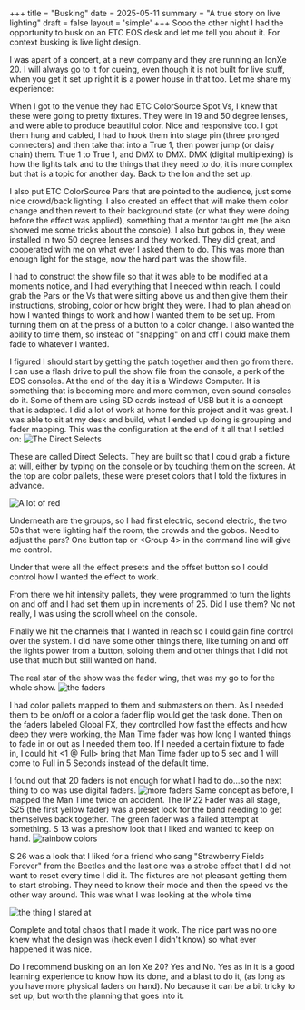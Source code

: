 +++
title = "Busking"
date = 2025-05-11
summary = "A true story on live lighting"
draft = false
layout = 'simple'
+++
Sooo the other night I had the opportunity to busk on an ETC EOS desk and let me tell you about it. For context busking is live light design.

I was apart of a concert, at a new company and they are running an IonXe 20. I will always go to it for cueing, even though it is not built for live stuff, when you get it set up right it is a power house in that too. Let me share my experience:

When I got to the venue they had ETC ColorSource Spot Vs, I knew that these were going to pretty fixtures. They were in 19 and 50 degree lenses, and were able to produce beautiful color. Nice and responsive too. I got them hung and cabled, I had to hook them into stage pin (three pronged connecters) and then take that into a True 1, then power jump (or daisy chain) them. True 1 to True 1, and DMX to DMX. DMX (digital multiplexing) is how the lights talk and to the things that they need to do, it is more complex but that is a topic for another day. Back to the Ion and the set up. 

I also put ETC ColorSource Pars that are pointed to the audience, just some nice crowd/back lighting. I also created an effect that will make them color change and then revert to their background state (or what they were doing before the effect was applied), something that a mentor taught me (he also showed me some tricks about the console). I also but gobos in, they were installed in two 50 degree lenses and they worked. They did great, and cooperated with me on what ever I asked them to do. 
This was more than enough light for the stage, now the hard part was the show file. 

I had to construct the show file so that it was able to be modified at a moments notice, and I had everything that I needed within reach. I could grab the Pars or the Vs that were sitting above us and then give them their instructions, strobing, color or how bright they were. I had to plan ahead on how I wanted things to work and how I wanted them to be set up. From turning them on at the press of a button to a color change. I also wanted the ability to time them, so instead of "snapping" on and off I could make them fade to whatever I wanted. 

I figured I should start by getting the patch together and then go from there. I can use a flash drive to pull the show file from the console, a perk of the EOS consoles. At the end of the day it is a Windows Computer. It is something that is becoming more and more common, even sound consoles do it. Some of them are using SD cards instead of USB but it is a concept that is adapted. I did a lot of work at home for this project and it was great. I was able to sit at my desk and build, what I ended up doing is grouping and fader mapping. This was the configuration at the end of it all that I settled on:
![The Direct Selects](/images/di_selects.png)

These are called Direct Selects. They are built so that I could grab a fixture at will, either by typing on the console or by touching them on the screen. At the top are color pallets, these were preset colors that I told the fixtures in advance.

![A lot of red](/images/cp_red.png)

Underneath are the groups, so I had first electric, second electric, the two 50s that were lighting half the room, the crowds and the gobos. Need to adjust the pars? One button tap or <Group 4> in the command line will give me control.

Under that were all the effect presets and the offset button so I could control how I wanted the effect to work. 

From there we hit intensity pallets, they were programmed to turn the lights on and off and I had set them up in increments of 25. Did I use them? No not really, I was using the scroll wheel on the console. 

Finally we hit the channels that I wanted in reach so I could gain fine control over the system. I did have some other things there, like turning on and off the lights power from a button, soloing them and other things that I did not use that much but still wanted on hand. 

The real star of the show was the fader wing, that was my go to for the whole show. 
![the faders](/images/twenty_faders.png)

I had color pallets mapped to them and submasters on them. As I needed them to be on/off or a color a fader flip would get the task done. Then on the faders labeled Global FX, they controlled how fast the effects and how deep they were working, the Man Time fader was how long I wanted things to fade in or out as I needed them too. If I needed a certain fixture to fade in, I could hit <1 @ Full> bring that Man Time fader up to 5 sec and 1 will come to Full in 5 Seconds instead of the default time.

I found out that 20 faders is not enough for what I had to do...so the next thing to do was use digital faders. 
![more faders](/images/mroe_faders.png)
Same concept as before, I mapped the Man Time twice on accident. The IP 22 Fader was all stage, S25 (the first yellow fader) was a preset look for the band needing to get themselves back together. The green fader was a failed attempt at something. S 13 was a preshow look that I liked and wanted to keep on hand. 
![rainbow colors](/images/rainbow.png)

S 26 was a look that I liked for a friend who sang "Strawberry Fields Forever" from the Beetles and the last one was a strobe effect that I did not want to reset every time I did it. The fixtures are not pleasant getting them to start strobing. They need to know their mode and then the speed vs the other way around. 
This was what I was looking at the whole time

![the thing I stared at](/images/the_thing_i_stared_at.png)

Complete and total chaos that I made it work. The nice part was no one knew what the design was (heck even I didn't know) so what ever happened it was nice. 

Do I recommend busking on an Ion Xe 20? 
Yes and No. Yes as in it is a good learning experience to know how its done, and a blast to do it, (as long as you have more physical faders on hand). No because it can be a bit tricky to set up, but worth the planning that goes into it. 